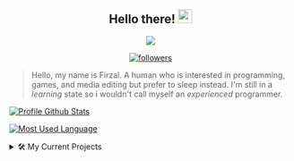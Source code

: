 <h2 align="center">
  Hello there!
  <img src="https://media.giphy.com/media/hvRJCLFzcasrR4ia7z/giphy.gif" width="25">
</h2>

<p align="center">
  <img src="https://readme-typing-svg.herokuapp.com/?lines=Sleep+Is+Healthy!&center=true&width=200&height=25">
</p>

<p align="center">
  <a href="https://github.com/XzFirzal">
    <img alt="followers" title="Follow Me" src="https://img.shields.io/github/followers/XzFirzal?color=bf51d3&labelColor=ce58e4&style=for-the-badge&logo=github&label=Follow%20me"/></a>
</p>

> Hello, my name is Firzal. A human who is interested in programming, games, and media editing but prefer to sleep instead. I'm still in a _learning_ state so i wouldn't call myself an _experienced_ programmer.

[![Profile Github Stats](https://github-readme-stats.vercel.app/api?username=XzFirzal&show_icons=true&title_color=e560ff&icon_color=e560ff&text_color=fff&bg_color=140522)](https://github.com/anuraghazra/github-readme-stats)

[![Most Used Language](https://github-readme-stats.vercel.app/api/top-langs?username=XzFirzal&langs_count=8&layout=compact&title_color=e560ff&text_color=fff&bg_color=140522)](https://github.com/anuraghazra/github-readme-stats)

<details>
<summary>🛠 My Current Projects</summary>
<p>

- [discord-media-player](https://github.com/XzFirzal/discord-media-player) - An [@discordjs/voice](https://npmjs.com/package/@discordjs/voice) to manage audio resource with some additional utility such as caching, looping, seeking, and filtering
- [lavacoffee](https://github.com/XzFirzal/lavacoffee) - A lightweight and rich-featured lavalink wrapper for node.js
</p>
</details>
